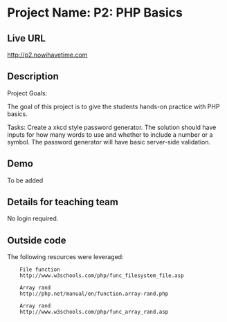 # Project Name: P2: PHP Basics

## Live URL
<http://p2.nowihavetime.com>

## Description
Project Goals:

The goal of this project is to give the students hands-on practice with PHP basics.

Tasks: Create a xkcd style password generator. The solution should have inputs for how many words to use and whether to include a number or a symbol. The password generator will have basic server-side validation.


## Demo
To be added

## Details for teaching team
No login required.

## Outside code
The following resources were leveraged: 

		File function 
		http://www.w3schools.com/php/func_filesystem_file.asp

		Array rand
		http://php.net/manual/en/function.array-rand.php

		Array rand
		http://www.w3schools.com/php/func_array_rand.asp
